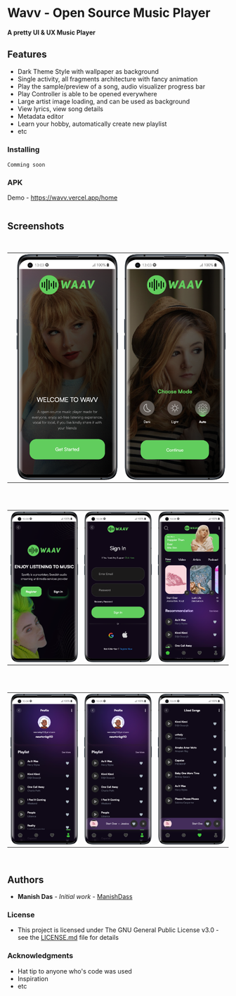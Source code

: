# Wavv - Open Source Music Player
**A pretty UI & UX Music Player**

## Features
* Dark Theme Style with wallpaper as background
* Single activity, all fragments architecture with fancy animation
* Play the sample/preview of a song, audio visualizer progress bar
* Play Controller is able to be opened everywhere
* Large artist image loading, and can be used as background
* View lyrics, view song details
* Metadata editor
* Learn your hobby, automatically create new playlist
* etc

### Installing

```
Comming soon
```
### APK
Demo - https://wavv.vercel.app/home
```
```
## Screenshots
</br>
<div align="center">
   <table align="center" border="0" >
  <tr>
    <td>
<img width="360"
src=""/>
       <td><img width="360"
src="https://github.com/ManishDass/wavv/raw/main/public/images/PreviewOne.png"/>
    </td>
     <td> <img width="360"
src="https://github.com/ManishDass/wavv/raw/main/public/images/PreviewTwo.png"/></td>
  </table>
  </div>
</br>
<div align="center">
  <table align="center" border="0" >
  <tr>
    <td> <img width="360"
src="https://github.com/ManishDass/wavv/raw/main/public/images/PreviewThree.png"/></td>
     <td> <img width="360"
src="https://github.com/ManishDass/wavv/raw/main/public/images/PreviewFour.png"/></td>
     <td> <img width="360"
src="https://github.com/ManishDass/wavv/raw/main/public/images/PreviewFive.png"/></td>
  </tr>
</table>
  </div>
</br>
<div align="center">
  <table align="center" border="0" >
  <tr>
    <td> <img width="360"
src="https://github.com/ManishDass/wavv/raw/main/public/images/PreviewSix.png"/></td>
    <td> <img width="360"
src="https://github.com/ManishDass/wavv/raw/main/public/images/PreviewSeven.png"/></td>
     <td> <img width="360"
src="https://github.com/ManishDass/wavv/raw/main/public/images/PreviewEight.png"/></td>
  </tr>
</table>
  </div>
</br>

## Authors

* **Manish Das** - *Initial work* - [ManishDass](https://github.com/ManishDass)


### License

* This project is licensed under The GNU General Public License v3.0 - see the [LICENSE.md](/LICENSE) file for details

### Acknowledgments

* Hat tip to anyone who's code was used
* Inspiration
* etc
